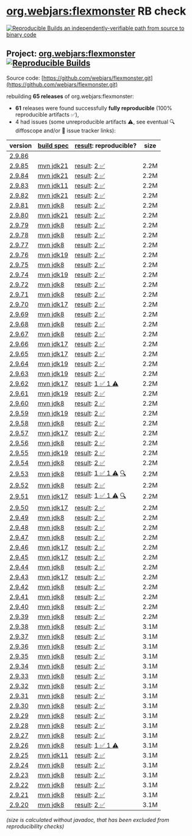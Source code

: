 [org.webjars:flexmonster](https://central.sonatype.com/artifact/org.webjars/flexmonster/versions) RB check
=======

[![Reproducible Builds](https://reproducible-builds.org/images/logos/rb.svg) an independently-verifiable path from source to binary code](https://reproducible-builds.org/)

## Project: [org.webjars:flexmonster](https://central.sonatype.com/artifact/org.webjars/flexmonster/versions) [![Reproducible Builds](https://img.shields.io/endpoint?url=https://raw.githubusercontent.com/jvm-repo-rebuild/reproducible-central/master/content/org/webjars/flexmonster/badge.json)](https://github.com/jvm-repo-rebuild/reproducible-central/blob/master/content/org/webjars/flexmonster/README.md)

Source code: [https://github.com/webjars/flexmonster.git](https://github.com/webjars/flexmonster.git)

rebuilding **65 releases** of org.webjars:flexmonster:
- **61** releases were found successfully **fully reproducible** (100% reproducible artifacts :white_check_mark:),
- 4 had issues (some unreproducible artifacts :warning:, see eventual :mag: diffoscope and/or :memo: issue tracker links):

| version | [build spec](/BUILDSPEC.md) | [result](https://reproducible-builds.org/docs/jvm/): reproducible? | size |
| -- | --------- | ------ | -- |
| [2.9.86](https://central.sonatype.com/artifact/org.webjars/flexmonster/2.9.86/pom) | | | |
| [2.9.85](https://central.sonatype.com/artifact/org.webjars/flexmonster/2.9.85/pom) | [mvn jdk21](flexmonster-2.9.85.buildspec) | [result](flexmonster-2.9.85.buildinfo): [2 :white_check_mark: ](flexmonster-2.9.85.buildcompare) | 2.2M |
| [2.9.84](https://central.sonatype.com/artifact/org.webjars/flexmonster/2.9.84/pom) | [mvn jdk21](flexmonster-2.9.84.buildspec) | [result](flexmonster-2.9.84.buildinfo): [2 :white_check_mark: ](flexmonster-2.9.84.buildcompare) | 2.2M |
| [2.9.83](https://central.sonatype.com/artifact/org.webjars/flexmonster/2.9.83/pom) | [mvn jdk11](flexmonster-2.9.83.buildspec) | [result](flexmonster-2.9.83.buildinfo): [2 :white_check_mark: ](flexmonster-2.9.83.buildcompare) | 2.2M |
| [2.9.82](https://central.sonatype.com/artifact/org.webjars/flexmonster/2.9.82/pom) | [mvn jdk21](flexmonster-2.9.82.buildspec) | [result](flexmonster-2.9.82.buildinfo): [2 :white_check_mark: ](flexmonster-2.9.82.buildcompare) | 2.2M |
| [2.9.81](https://central.sonatype.com/artifact/org.webjars/flexmonster/2.9.81/pom) | [mvn jdk8](flexmonster-2.9.81.buildspec) | [result](flexmonster-2.9.81.buildinfo): [2 :white_check_mark: ](flexmonster-2.9.81.buildcompare) | 2.2M |
| [2.9.80](https://central.sonatype.com/artifact/org.webjars/flexmonster/2.9.80/pom) | [mvn jdk21](flexmonster-2.9.80.buildspec) | [result](flexmonster-2.9.80.buildinfo): [2 :white_check_mark: ](flexmonster-2.9.80.buildcompare) | 2.2M |
| [2.9.79](https://central.sonatype.com/artifact/org.webjars/flexmonster/2.9.79/pom) | [mvn jdk8](flexmonster-2.9.79.buildspec) | [result](flexmonster-2.9.79.buildinfo): [2 :white_check_mark: ](flexmonster-2.9.79.buildcompare) | 2.2M |
| [2.9.78](https://central.sonatype.com/artifact/org.webjars/flexmonster/2.9.78/pom) | [mvn jdk8](flexmonster-2.9.78.buildspec) | [result](flexmonster-2.9.78.buildinfo): [2 :white_check_mark: ](flexmonster-2.9.78.buildcompare) | 2.2M |
| [2.9.77](https://central.sonatype.com/artifact/org.webjars/flexmonster/2.9.77/pom) | [mvn jdk8](flexmonster-2.9.77.buildspec) | [result](flexmonster-2.9.77.buildinfo): [2 :white_check_mark: ](flexmonster-2.9.77.buildcompare) | 2.2M |
| [2.9.76](https://central.sonatype.com/artifact/org.webjars/flexmonster/2.9.76/pom) | [mvn jdk19](flexmonster-2.9.76.buildspec) | [result](flexmonster-2.9.76.buildinfo): [2 :white_check_mark: ](flexmonster-2.9.76.buildcompare) | 2.2M |
| [2.9.75](https://central.sonatype.com/artifact/org.webjars/flexmonster/2.9.75/pom) | [mvn jdk8](flexmonster-2.9.75.buildspec) | [result](flexmonster-2.9.75.buildinfo): [2 :white_check_mark: ](flexmonster-2.9.75.buildcompare) | 2.2M |
| [2.9.74](https://central.sonatype.com/artifact/org.webjars/flexmonster/2.9.74/pom) | [mvn jdk19](flexmonster-2.9.74.buildspec) | [result](flexmonster-2.9.74.buildinfo): [2 :white_check_mark: ](flexmonster-2.9.74.buildcompare) | 2.2M |
| [2.9.72](https://central.sonatype.com/artifact/org.webjars/flexmonster/2.9.72/pom) | [mvn jdk8](flexmonster-2.9.72.buildspec) | [result](flexmonster-2.9.72.buildinfo): [2 :white_check_mark: ](flexmonster-2.9.72.buildcompare) | 2.2M |
| [2.9.71](https://central.sonatype.com/artifact/org.webjars/flexmonster/2.9.71/pom) | [mvn jdk8](flexmonster-2.9.71.buildspec) | [result](flexmonster-2.9.71.buildinfo): [2 :white_check_mark: ](flexmonster-2.9.71.buildcompare) | 2.2M |
| [2.9.70](https://central.sonatype.com/artifact/org.webjars/flexmonster/2.9.70/pom) | [mvn jdk17](flexmonster-2.9.70.buildspec) | [result](flexmonster-2.9.70.buildinfo): [2 :white_check_mark: ](flexmonster-2.9.70.buildcompare) | 2.2M |
| [2.9.69](https://central.sonatype.com/artifact/org.webjars/flexmonster/2.9.69/pom) | [mvn jdk8](flexmonster-2.9.69.buildspec) | [result](flexmonster-2.9.69.buildinfo): [2 :white_check_mark: ](flexmonster-2.9.69.buildcompare) | 2.2M |
| [2.9.68](https://central.sonatype.com/artifact/org.webjars/flexmonster/2.9.68/pom) | [mvn jdk8](flexmonster-2.9.68.buildspec) | [result](flexmonster-2.9.68.buildinfo): [2 :white_check_mark: ](flexmonster-2.9.68.buildcompare) | 2.2M |
| [2.9.67](https://central.sonatype.com/artifact/org.webjars/flexmonster/2.9.67/pom) | [mvn jdk8](flexmonster-2.9.67.buildspec) | [result](flexmonster-2.9.67.buildinfo): [2 :white_check_mark: ](flexmonster-2.9.67.buildcompare) | 2.2M |
| [2.9.66](https://central.sonatype.com/artifact/org.webjars/flexmonster/2.9.66/pom) | [mvn jdk17](flexmonster-2.9.66.buildspec) | [result](flexmonster-2.9.66.buildinfo): [2 :white_check_mark: ](flexmonster-2.9.66.buildcompare) | 2.2M |
| [2.9.65](https://central.sonatype.com/artifact/org.webjars/flexmonster/2.9.65/pom) | [mvn jdk17](flexmonster-2.9.65.buildspec) | [result](flexmonster-2.9.65.buildinfo): [2 :white_check_mark: ](flexmonster-2.9.65.buildcompare) | 2.2M |
| [2.9.64](https://central.sonatype.com/artifact/org.webjars/flexmonster/2.9.64/pom) | [mvn jdk19](flexmonster-2.9.64.buildspec) | [result](flexmonster-2.9.64.buildinfo): [2 :white_check_mark: ](flexmonster-2.9.64.buildcompare) | 2.2M |
| [2.9.63](https://central.sonatype.com/artifact/org.webjars/flexmonster/2.9.63/pom) | [mvn jdk19](flexmonster-2.9.63.buildspec) | [result](flexmonster-2.9.63.buildinfo): [2 :white_check_mark: ](flexmonster-2.9.63.buildcompare) | 2.2M |
| [2.9.62](https://central.sonatype.com/artifact/org.webjars/flexmonster/2.9.62/pom) | [mvn jdk17](flexmonster-2.9.62.buildspec) | [result](flexmonster-2.9.62.buildinfo): [1 :white_check_mark:  1 :warning:](flexmonster-2.9.62.buildcompare) | 2.2M |
| [2.9.61](https://central.sonatype.com/artifact/org.webjars/flexmonster/2.9.61/pom) | [mvn jdk19](flexmonster-2.9.61.buildspec) | [result](flexmonster-2.9.61.buildinfo): [2 :white_check_mark: ](flexmonster-2.9.61.buildcompare) | 2.2M |
| [2.9.60](https://central.sonatype.com/artifact/org.webjars/flexmonster/2.9.60/pom) | [mvn jdk8](flexmonster-2.9.60.buildspec) | [result](flexmonster-2.9.60.buildinfo): [2 :white_check_mark: ](flexmonster-2.9.60.buildcompare) | 2.2M |
| [2.9.59](https://central.sonatype.com/artifact/org.webjars/flexmonster/2.9.59/pom) | [mvn jdk19](flexmonster-2.9.59.buildspec) | [result](flexmonster-2.9.59.buildinfo): [2 :white_check_mark: ](flexmonster-2.9.59.buildcompare) | 2.2M |
| [2.9.58](https://central.sonatype.com/artifact/org.webjars/flexmonster/2.9.58/pom) | [mvn jdk8](flexmonster-2.9.58.buildspec) | [result](flexmonster-2.9.58.buildinfo): [2 :white_check_mark: ](flexmonster-2.9.58.buildcompare) | 2.2M |
| [2.9.57](https://central.sonatype.com/artifact/org.webjars/flexmonster/2.9.57/pom) | [mvn jdk17](flexmonster-2.9.57.buildspec) | [result](flexmonster-2.9.57.buildinfo): [2 :white_check_mark: ](flexmonster-2.9.57.buildcompare) | 2.2M |
| [2.9.56](https://central.sonatype.com/artifact/org.webjars/flexmonster/2.9.56/pom) | [mvn jdk8](flexmonster-2.9.56.buildspec) | [result](flexmonster-2.9.56.buildinfo): [2 :white_check_mark: ](flexmonster-2.9.56.buildcompare) | 2.2M |
| [2.9.55](https://central.sonatype.com/artifact/org.webjars/flexmonster/2.9.55/pom) | [mvn jdk19](flexmonster-2.9.55.buildspec) | [result](flexmonster-2.9.55.buildinfo): [2 :white_check_mark: ](flexmonster-2.9.55.buildcompare) | 2.2M |
| [2.9.54](https://central.sonatype.com/artifact/org.webjars/flexmonster/2.9.54/pom) | [mvn jdk8](flexmonster-2.9.54.buildspec) | [result](flexmonster-2.9.54.buildinfo): [2 :white_check_mark: ](flexmonster-2.9.54.buildcompare) | 2.2M |
| [2.9.53](https://central.sonatype.com/artifact/org.webjars/flexmonster/2.9.53/pom) | [mvn jdk8](flexmonster-2.9.53.buildspec) | [result](flexmonster-2.9.53.buildinfo): [1 :white_check_mark:  1 :warning:](flexmonster-2.9.53.buildcompare) [:mag:](flexmonster-2.9.53.diffoscope) | 2.2M |
| [2.9.52](https://central.sonatype.com/artifact/org.webjars/flexmonster/2.9.52/pom) | [mvn jdk8](flexmonster-2.9.52.buildspec) | [result](flexmonster-2.9.52.buildinfo): [2 :white_check_mark: ](flexmonster-2.9.52.buildcompare) | 2.2M |
| [2.9.51](https://central.sonatype.com/artifact/org.webjars/flexmonster/2.9.51/pom) | [mvn jdk17](flexmonster-2.9.51.buildspec) | [result](flexmonster-2.9.51.buildinfo): [1 :white_check_mark:  1 :warning:](flexmonster-2.9.51.buildcompare) [:mag:](flexmonster-2.9.51.diffoscope) | 2.2M |
| [2.9.50](https://central.sonatype.com/artifact/org.webjars/flexmonster/2.9.50/pom) | [mvn jdk17](flexmonster-2.9.50.buildspec) | [result](flexmonster-2.9.50.buildinfo): [2 :white_check_mark: ](flexmonster-2.9.50.buildcompare) | 2.2M |
| [2.9.49](https://central.sonatype.com/artifact/org.webjars/flexmonster/2.9.49/pom) | [mvn jdk8](flexmonster-2.9.49.buildspec) | [result](flexmonster-2.9.49.buildinfo): [2 :white_check_mark: ](flexmonster-2.9.49.buildcompare) | 2.2M |
| [2.9.48](https://central.sonatype.com/artifact/org.webjars/flexmonster/2.9.48/pom) | [mvn jdk8](flexmonster-2.9.48.buildspec) | [result](flexmonster-2.9.48.buildinfo): [2 :white_check_mark: ](flexmonster-2.9.48.buildcompare) | 2.2M |
| [2.9.47](https://central.sonatype.com/artifact/org.webjars/flexmonster/2.9.47/pom) | [mvn jdk8](flexmonster-2.9.47.buildspec) | [result](flexmonster-2.9.47.buildinfo): [2 :white_check_mark: ](flexmonster-2.9.47.buildcompare) | 2.2M |
| [2.9.46](https://central.sonatype.com/artifact/org.webjars/flexmonster/2.9.46/pom) | [mvn jdk17](flexmonster-2.9.46.buildspec) | [result](flexmonster-2.9.46.buildinfo): [2 :white_check_mark: ](flexmonster-2.9.46.buildcompare) | 2.2M |
| [2.9.45](https://central.sonatype.com/artifact/org.webjars/flexmonster/2.9.45/pom) | [mvn jdk17](flexmonster-2.9.45.buildspec) | [result](flexmonster-2.9.45.buildinfo): [2 :white_check_mark: ](flexmonster-2.9.45.buildcompare) | 2.2M |
| [2.9.44](https://central.sonatype.com/artifact/org.webjars/flexmonster/2.9.44/pom) | [mvn jdk8](flexmonster-2.9.44.buildspec) | [result](flexmonster-2.9.44.buildinfo): [2 :white_check_mark: ](flexmonster-2.9.44.buildcompare) | 2.2M |
| [2.9.43](https://central.sonatype.com/artifact/org.webjars/flexmonster/2.9.43/pom) | [mvn jdk17](flexmonster-2.9.43.buildspec) | [result](flexmonster-2.9.43.buildinfo): [2 :white_check_mark: ](flexmonster-2.9.43.buildcompare) | 2.2M |
| [2.9.42](https://central.sonatype.com/artifact/org.webjars/flexmonster/2.9.42/pom) | [mvn jdk8](flexmonster-2.9.42.buildspec) | [result](flexmonster-2.9.42.buildinfo): [2 :white_check_mark: ](flexmonster-2.9.42.buildcompare) | 2.2M |
| [2.9.41](https://central.sonatype.com/artifact/org.webjars/flexmonster/2.9.41/pom) | [mvn jdk8](flexmonster-2.9.41.buildspec) | [result](flexmonster-2.9.41.buildinfo): [2 :white_check_mark: ](flexmonster-2.9.41.buildcompare) | 2.2M |
| [2.9.40](https://central.sonatype.com/artifact/org.webjars/flexmonster/2.9.40/pom) | [mvn jdk8](flexmonster-2.9.40.buildspec) | [result](flexmonster-2.9.40.buildinfo): [2 :white_check_mark: ](flexmonster-2.9.40.buildcompare) | 2.2M |
| [2.9.39](https://central.sonatype.com/artifact/org.webjars/flexmonster/2.9.39/pom) | [mvn jdk8](flexmonster-2.9.39.buildspec) | [result](flexmonster-2.9.39.buildinfo): [2 :white_check_mark: ](flexmonster-2.9.39.buildcompare) | 2.2M |
| [2.9.38](https://central.sonatype.com/artifact/org.webjars/flexmonster/2.9.38/pom) | [mvn jdk8](flexmonster-2.9.38.buildspec) | [result](flexmonster-2.9.38.buildinfo): [2 :white_check_mark: ](flexmonster-2.9.38.buildcompare) | 3.1M |
| [2.9.37](https://central.sonatype.com/artifact/org.webjars/flexmonster/2.9.37/pom) | [mvn jdk8](flexmonster-2.9.37.buildspec) | [result](flexmonster-2.9.37.buildinfo): [2 :white_check_mark: ](flexmonster-2.9.37.buildcompare) | 3.1M |
| [2.9.36](https://central.sonatype.com/artifact/org.webjars/flexmonster/2.9.36/pom) | [mvn jdk8](flexmonster-2.9.36.buildspec) | [result](flexmonster-2.9.36.buildinfo): [2 :white_check_mark: ](flexmonster-2.9.36.buildcompare) | 3.1M |
| [2.9.35](https://central.sonatype.com/artifact/org.webjars/flexmonster/2.9.35/pom) | [mvn jdk8](flexmonster-2.9.35.buildspec) | [result](flexmonster-2.9.35.buildinfo): [2 :white_check_mark: ](flexmonster-2.9.35.buildcompare) | 3.1M |
| [2.9.34](https://central.sonatype.com/artifact/org.webjars/flexmonster/2.9.34/pom) | [mvn jdk8](flexmonster-2.9.34.buildspec) | [result](flexmonster-2.9.34.buildinfo): [2 :white_check_mark: ](flexmonster-2.9.34.buildcompare) | 3.1M |
| [2.9.33](https://central.sonatype.com/artifact/org.webjars/flexmonster/2.9.33/pom) | [mvn jdk8](flexmonster-2.9.33.buildspec) | [result](flexmonster-2.9.33.buildinfo): [2 :white_check_mark: ](flexmonster-2.9.33.buildcompare) | 3.1M |
| [2.9.32](https://central.sonatype.com/artifact/org.webjars/flexmonster/2.9.32/pom) | [mvn jdk8](flexmonster-2.9.32.buildspec) | [result](flexmonster-2.9.32.buildinfo): [2 :white_check_mark: ](flexmonster-2.9.32.buildcompare) | 3.1M |
| [2.9.31](https://central.sonatype.com/artifact/org.webjars/flexmonster/2.9.31/pom) | [mvn jdk8](flexmonster-2.9.31.buildspec) | [result](flexmonster-2.9.31.buildinfo): [2 :white_check_mark: ](flexmonster-2.9.31.buildcompare) | 3.1M |
| [2.9.30](https://central.sonatype.com/artifact/org.webjars/flexmonster/2.9.30/pom) | [mvn jdk8](flexmonster-2.9.30.buildspec) | [result](flexmonster-2.9.30.buildinfo): [2 :white_check_mark: ](flexmonster-2.9.30.buildcompare) | 3.1M |
| [2.9.29](https://central.sonatype.com/artifact/org.webjars/flexmonster/2.9.29/pom) | [mvn jdk8](flexmonster-2.9.29.buildspec) | [result](flexmonster-2.9.29.buildinfo): [2 :white_check_mark: ](flexmonster-2.9.29.buildcompare) | 3.1M |
| [2.9.28](https://central.sonatype.com/artifact/org.webjars/flexmonster/2.9.28/pom) | [mvn jdk8](flexmonster-2.9.28.buildspec) | [result](flexmonster-2.9.28.buildinfo): [2 :white_check_mark: ](flexmonster-2.9.28.buildcompare) | 3.1M |
| [2.9.27](https://central.sonatype.com/artifact/org.webjars/flexmonster/2.9.27/pom) | [mvn jdk8](flexmonster-2.9.27.buildspec) | [result](flexmonster-2.9.27.buildinfo): [2 :white_check_mark: ](flexmonster-2.9.27.buildcompare) | 3.1M |
| [2.9.26](https://central.sonatype.com/artifact/org.webjars/flexmonster/2.9.26/pom) | [mvn jdk8](flexmonster-2.9.26.buildspec) | [result](flexmonster-2.9.26.buildinfo): [1 :white_check_mark:  1 :warning:](flexmonster-2.9.26.buildcompare) | 3.1M |
| [2.9.25](https://central.sonatype.com/artifact/org.webjars/flexmonster/2.9.25/pom) | [mvn jdk11](flexmonster-2.9.25.buildspec) | [result](flexmonster-2.9.25.buildinfo): [2 :white_check_mark: ](flexmonster-2.9.25.buildcompare) | 3.1M |
| [2.9.24](https://central.sonatype.com/artifact/org.webjars/flexmonster/2.9.24/pom) | [mvn jdk8](flexmonster-2.9.24.buildspec) | [result](flexmonster-2.9.24.buildinfo): [2 :white_check_mark: ](flexmonster-2.9.24.buildcompare) | 3.1M |
| [2.9.23](https://central.sonatype.com/artifact/org.webjars/flexmonster/2.9.23/pom) | [mvn jdk8](flexmonster-2.9.23.buildspec) | [result](flexmonster-2.9.23.buildinfo): [2 :white_check_mark: ](flexmonster-2.9.23.buildcompare) | 3.1M |
| [2.9.22](https://central.sonatype.com/artifact/org.webjars/flexmonster/2.9.22/pom) | [mvn jdk8](flexmonster-2.9.22.buildspec) | [result](flexmonster-2.9.22.buildinfo): [2 :white_check_mark: ](flexmonster-2.9.22.buildcompare) | 3.1M |
| [2.9.21](https://central.sonatype.com/artifact/org.webjars/flexmonster/2.9.21/pom) | [mvn jdk8](flexmonster-2.9.21.buildspec) | [result](flexmonster-2.9.21.buildinfo): [2 :white_check_mark: ](flexmonster-2.9.21.buildcompare) | 3.1M |
| [2.9.20](https://central.sonatype.com/artifact/org.webjars/flexmonster/2.9.20/pom) | [mvn jdk8](flexmonster-2.9.20.buildspec) | [result](flexmonster-2.9.20.buildinfo): [2 :white_check_mark: ](flexmonster-2.9.20.buildcompare) | 3.1M |

<i>(size is calculated without javadoc, that has been excluded from reproducibility checks)</i>

